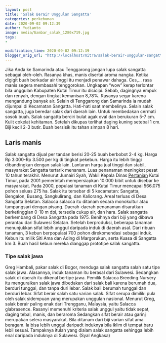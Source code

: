 ```yaml
---
layout: post
title: 'Salak Berair Unggulan Sangatta'
categories: perkebunan
date: 2020-09-02 09:12:39
author: Yudianto
image: media/Gambar_salak_1280x719.jpg
tags:
- 

modification_time: 2020-09-02 09:12:39
blogger_orig_url: "http://localhost/mitra/salak-berair-unggulan-sangatta.html"
---
```


Jika Anda ke Samarinda atau Tenggarong jangan lupa salak sangatta sebagai
oleh-oleh. Rasanya khas, manis disertai aroma nangka. Ketika digigit buah
berkadar air tinggi itu menjadi penawar dahaga. Ces,... rasa manis segera
membasahi tenggorokan. Ungkapan “wow” kerap terlontar bila unggulan Kabupaten
Kutai Timur itu dicicipi. Sebab, dagingnya empuk dan renyah, dengan tingkat
kemanisan 8,78%. Rasanya segar karena mengandung banyak air. Selain di
Tenggarong dan Samarinda ia mudah dijumpai di Kecamatan Sangatta. Hati-hati
saat membelinya. Selain salak sangatta, juga beredar salak dari daerah lain.
Untuk membedakan cermati sosok buah. Salak sangatta berciri bulat agak oval
dan berukuran 5-7 cm. Kulit cokelat kehitaman. Setelah dikupas terlihat daging
kuning setebal 1 cm. Biji kecil 2-3 butir. Buah bersisik itu tahan simpan 8
hari.

## Laris manis

Salak sangatta dijual per tandan berisi 20-25 buah berbobot 2-4 kg. Harga Rp
3.000-Rp 3.500 per kg di tingkat pekebun. Harga itu lebih tinggi dibandingkan
dengan salak lain. Lantaran harga jual tinggi dan stabil, masyarakat Sangatta
tertarik menanam. Luas penanaman meningkat pesat 10 tahun terakhir. Menurut
Jumairi Syah, Wakil Kepala Dinas [Pertanian](http://127.0.0.1/mitra/pertanian
"Pertanian") Kutai Timur, pada 2001 pemerintah mempersiapkan 10.000 bibit
untuk disebar ke masyarakat. Pada 2000, populasi tanaman di Kutai Timur
mencapai 566.075 pohon seluas 275 ha. Salak itu tersebar di 5 kecamatan:
Sangatta, Bengalon, Busang, Sangkulirang, dan Kaliorang. Areal terluas di Desa
Sangatta Selatan. Salacca salacca itu ditanam secara monokultur atau
tumpangsari dengan pisang. Daerah-daerah penanaman disaratkan berketinggian
0-10 m dpi, tersedia cukup air, dan hara. Salak sangatta berkembang di Desa
Sangatta pada 1975. Benihnya dari biji yang dibawa perantau dari Sulawesi
Selatan. Setelah berproduksi, beberapa tanaman menunjukkan sifat lebih unggul
daripada induk di daerah asal. Dari ribuan tanaman, 3 kebun berpopulasi 700
pohon direkomendasi sebagai induk. Kebun itu milik Siti Ama dan Ading di
Margorukun, serta Kuasa di Sangatta km 3. Buah hasil kebun mereka dianggap
prototipe salak sangatta.

### Tipe salak jawa

Greg Hambali, pakar salak di Bogor, menduga salak sangatta salah satu tipe
salak jawa. Alasannya, induk tanaman itu berasal dari Sulawesi. Sedangkan
salak di daerah itu dikenal bertipe jawa. Pemilik Salacca Breeding Nursery itu
menguraikan salak jawa dibedakan dari salak bali karena berumah dua, berduri
tunggal, dan tanpa duri lebar. Salak bali berumah tunggal dan berduri lebar.
Sifat berair salah satu varian salak. Sifat serupa dimiliki pula oleh salak
sidempuan yang merupakan unggulan nasional. Menurut Greg, salak berair paling
enak dari Trengganu, Malaysia, yaitu Salacca glabrasence. Rasanyi memenuhi
kriteria salak unggul yaitu tidak sepat, daging tebal, manis, dan beraroma
Sedangkan sifat berair atau garinj merupakan selera masyarakat. Bila ditanam
dari biji varian sifat ama beragam. Ia bisa lebih unggul daripadt induknya
bila iklim di tempat baru lebil sesuai. Tampaknya itulah yang dialam salak
sangatta sehingga lebih enal daripada induknya di Sulawesi. (Syal Angkasa)



